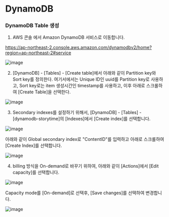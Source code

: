 # DynamoDB

### DynamoDB Table 생성

1) AWS 콘솔 에서 Amazon DynamoDB 서비스로 이동합니다.

https://ap-northeast-2.console.aws.amazon.com/dynamodbv2/home?region=ap-northeast-2#service

![image](https://user-images.githubusercontent.com/52392004/156774129-74f40bce-a28f-42ad-b27c-fad897c2ec9e.png)

2) [DynamoDB] - [Tables] - [Create table]에서 아래와 같이 Partition key와 Sort key를 정의한다. 여기서에서는 Unique ID인 uuid를 Partition key로 사용하고, Sort key로는 item 생성시간인 timestamp를 사용하고, 이후 아래로 스크롤하여 [Create Table]을 선택한다. 

![image](https://user-images.githubusercontent.com/52392004/156883544-9affd555-58a9-4fb6-bc42-1ab9a0331bfb.png)


3) Secondary indexes를 설정하기 위해서, [DynamoDB] - [Tables] - [dynamodb-storytime]의 [Indexes]에서 [Create index]를 선택합니다. 

![image](https://user-images.githubusercontent.com/52392004/156883648-0e1eb8e1-6988-491b-9a89-77c751de4334.png)


아래와 같이 Global secondary index로 "ContentID"를 입력하고 아래로 스크롤하여 [Create Index]를 선택합니다. 

![image](https://user-images.githubusercontent.com/52392004/156883683-9840e017-dbd6-40f2-8458-e2d6c2a4efa1.png)



4) billing 방식을 On-demand로 바꾸기 위하여, 아래와 같이 [Actions]에서 [Edit capacity]를 선택합니다.

![image](https://user-images.githubusercontent.com/52392004/156883762-1b15fa75-56e4-41e6-922d-220b6e2af39b.png)


Capacity mode를 [On-demand]로 선택후, [Save changes]를 선택하여 변경합니다. 

![image](https://user-images.githubusercontent.com/52392004/156883784-70135e79-6563-44b4-9c38-a74fe16cbd15.png)
